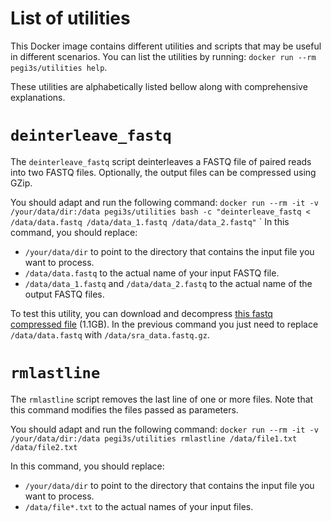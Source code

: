 # List of utilities
This Docker image contains different utilities and scripts that may be useful in different scenarios. You can list the utilities by running: `docker run --rm pegi3s/utilities help`.

These utilities are alphabetically listed bellow along with comprehensive explanations.

# `deinterleave_fastq`

The `deinterleave_fastq` script deinterleaves a FASTQ file of paired reads into two FASTQ files. Optionally, the output files can be compressed using GZip.

You should adapt and run the following command: `docker run --rm -it -v /your/data/dir:/data pegi3s/utilities bash -c "deinterleave_fastq < /data/data.fastq /data/data_1.fastq /data/data_2.fastq"`
`
In this command, you should replace:
- `/your/data/dir` to point to the directory that contains the input file you want to process.
- `/data/data.fastq` to the actual name of your input FASTQ file.
- `/data/data_1.fastq` and `/data/data_2.fastq` to the actual name of the output FASTQ files.

To test this utility, you can download and decompress [this fastq compressed file](https://trace.ncbi.nlm.nih.gov/Traces/sra/sra.cgi?cmd=dload&run_list=SRR1654650&format=fastq) (1.1GB). In the previous command you just need to replace `/data/data.fastq` with `/data/sra_data.fastq.gz`.

# `rmlastline`

The `rmlastline` script removes the last line of one or more files. Note that this command modifies the files passed as parameters.

You should adapt and run the following command: `docker run --rm -it -v /your/data/dir:/data pegi3s/utilities rmlastline /data/file1.txt /data/file2.txt`

In this command, you should replace:
- `/your/data/dir` to point to the directory that contains the input file you want to process.
- `/data/file*.txt` to the actual names of your input files.

